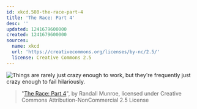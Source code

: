 ```yaml
---
id: xkcd.580-the-race-part-4
title: 'The Race: Part 4'
desc: ''
updated: 1241679600000
created: 1241679600000
sources:
  name: xkcd
  url: 'https://creativecommons.org/licenses/by-nc/2.5/'
  license: Creative Commons 2.5
---
```

![Things are rarely just crazy enough to work, but they're frequently just crazy enough to fail hilariously.](https://imgs.xkcd.com/comics/the_race_part_4.png)
> "[The Race: Part 4](https://xkcd.com/580/)", by Randall Munroe, licensed under Creative Commons Attribution-NonCommercial 2.5 License
